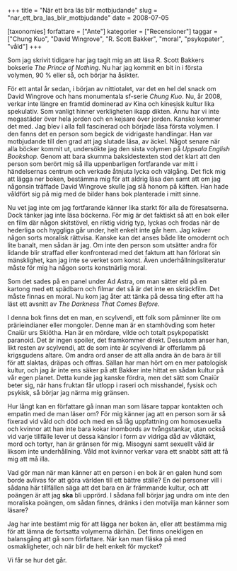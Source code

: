 +++
title = "När ett bra läs blir motbjudande"
slug = "nar_ett_bra_las_blir_motbjudande"
date = 2008-07-05

[taxonomies]
forfattare = ["Ante"]
kategorier = ["Recensioner"]
taggar = ["Chung Kuo", "David Wingrove", "R. Scott Bakker", "moral", "psykopater", "våld"]
+++

Som jag skrivit tidigare har jag tagit mig an att läsa R. Scott Bakkers
bokserie _The Prince of Nothing_. Nu har jag kommit en bit in i första
volymen, 90 % eller så, och börjar ha åsikter.

För ett antal år sedan, i början av nittiotalet, var det en hel del snack om
David Wingrove och hans monumentala sf-serie _Chung Kuo_. Nu, år 2008, verkar
inte längre en framtid dominerad av Kina och kinesisk kultur lika spekulativ.
Som vanligt hinner verkligheten ikapp dikten. Ännu har vi inte megastäder
över hela jorden och en kejsare över jorden. Kanske kommer det med. Jag blev
i alla fall fascinerad och började läsa första volymen. I den fanns det en
person som begick de vidrigaste handlingar. Han var motbjudande till den grad
att jag slutade läsa, av äckel. Något senare när alla böcker kommit ut,
undersökte jag den sista volymen på _Uppsala English Bookshop._ Genom att
bara skumma baksidestexten stod det klart att den person som berört mig så
illa uppenbarligen fortfarande var mitt i händelsernas centrum och verkade
åtnjuta lycka och välgång. Det fick mig att lägga ner boken, bestämma mig för
att aldrig läsa den samt att om jag någonsin träffade David Wingrove skulle
jag slå honom på käften. Han hade våldfört sig på mig med de bilder hans bok
planterade i mitt sinne.

<!-- more -->

Nu vet jag inte om jag fortfarande känner lika starkt för alla de
föresatserna. Dock tänker jag inte läsa böckerna. För mig är det faktiskt så
att en bok eller en film där någon skitstövel, en riktig vidrig typ, lyckas
och frodas när de hederliga och hyggliga går under, helt enkelt inte går hem.
Jag kräver någon sorts moralisk rättvisa. Kanske kan det anses både lite
omodernt och lite banalt, men sådan är jag. Om inte den person som utsätter
andra för lidande blir straffad eller konfronterad med det faktum att han
förlorat sin mänsklighet, kan jag inte se verket som konst. Även
underhållningsliteratur måste för mig ha någon sorts konstnärlig moral.

Som det sades på en panel under Ad Astra, om man sätter eld på en kartong med
ett spädbarn och filmar det så är det inte en skräckfilm. Det måste finnas en
moral. Nu kom jag åter att tänka på dessa ting efter att ha läst ett avsnitt
av _The Darkness That Comes Before_.

I denna bok finns det en man, en scylvendi, ett folk som påminner lite om
prärieindianer eller mongoler. Denne man är en stamhövding som heter Cnaiür
urs Skiötha. Han är en mördare, vilde och totalt psykpopatiskt paranoid. Det
är ingen spoiler, det framkommer direkt. Dessutom anser han, likt resten av
scylvendi, att de som inte är scylvendi är offerlamm på krigsgudens altare.
Om andra ord anser de att alla andra än de bara är till för att slaktas,
dräpas och offras. Sällan har man hört om en mer patologisk kultur, och jag
är inte ens säker på att Bakker inte hittat en sådan kultur på vår egen
planet. Detta kunde jag kanske fördra, men det sätt som Cnaiür beter sig, när
hans fruktan får utlopp i raseri och misshandel, fysisk och psykisk, så
börjar jag närma mig gränsen.

Hur långt kan en författare gå innan man som läsare tappar kontakten och
empatin med de man läser om? För mig känner jag att en person som är så
fixerad vid våld och död och med en så låg uppfattning om homosexuella och
kvinnor att han inte bara kokar inombords av tvångstankar, utan också vid
varje tillfälle lever ut dessa känslor i form av vidriga dåd av våldtäkt,
mord och tortyr, han är gränsen för mig. Misogyni samt sexuellt våld är
liksom inte underhållning. Våld mot kvinnor verkar vara ett snabbt sätt att
få mig att må illa.

Vad gör man när man känner att en person i en bok är en galen hund som borde
avlivas för att göra världen till ett bättre ställe? En del personer vill i
sådana här tillfällen säga att det bara en är främmande kultur, och att
poängen är att jag **ska** bli upprörd. I sådana fall börjar jag undra om
inte den moraliska poängen, om sådan finnes, dränks i den motvilja man känner
som läsare?

Jag har inte bestämt mig för att lägga ner boken än, eller att bestämma mig
för att lämna de fortsatta volymerna därhän. Det finns onekligen en
balansgång att gå som författare. När kan man fläska på med osmakligheter,
och när blir de helt enkelt för mycket?

Vi får se hur det går.
